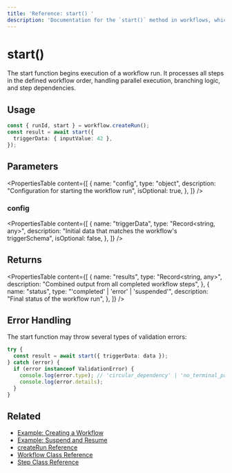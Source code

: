 ```yaml
---
title: 'Reference: start() '
description: 'Documentation for the `start()` method in workflows, which begins execution of a workflow run.'
---
```


# start()

The start function begins execution of a workflow run. It processes all steps in the defined workflow order, handling parallel execution, branching logic, and step dependencies.

## Usage

```typescript copy showLineNumbers
const { runId, start } = workflow.createRun();
const result = await start({
  triggerData: { inputValue: 42 },
});
```

## Parameters

<PropertiesTable
content={[
{
name: "config",
type: "object",
description: "Configuration for starting the workflow run",
isOptional: true,
},
]}
/>

### config

<PropertiesTable
content={[
{
name: "triggerData",
type: "Record<string, any>",
description: "Initial data that matches the workflow's triggerSchema",
isOptional: false,
},
]}
/>

## Returns

<PropertiesTable
content={[
{
name: "results",
type: "Record<string, any>",
description: "Combined output from all completed workflow steps",
},
{
name: "status",
type: "'completed' | 'error' | 'suspended'",
description: "Final status of the workflow run",
},
]}
/>

## Error Handling

The start function may throw several types of validation errors:

```typescript copy showLineNumbers
try {
  const result = await start({ triggerData: data });
} catch (error) {
  if (error instanceof ValidationError) {
    console.log(error.type); // 'circular_dependency' | 'no_terminal_path' | 'unreachable_step'
    console.log(error.details);
  }
}
```

## Related

- [Example: Creating a Workflow](../../examples/workflows_legacy/creating-a-workflow)
- [Example: Suspend and Resume](../../examples/workflows_legacy/suspend-and-resume)
- [createRun Reference](./createRun)
- [Workflow Class Reference](./workflow)
- [Step Class Reference](./step-class)

```

```
